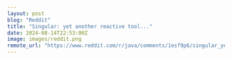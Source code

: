 ```yaml
---
layout: post
blog: "Reddit"
title: "Singular: yet another reactive tool..."
date: 2024-08-14T22:53:00Z
image: images/reddit.png
remote_url: "https://www.reddit.com/r/java/comments/1esf9p6/singular_yet_another_reactive_tool/"
---
```

